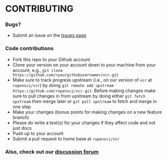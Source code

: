 # CONTRIBUTING #

### Bugs?

* Submit an issue on the [Issues page](https://github.com/ropensci/vcr/issues)

### Code contributions

* Fork this repo to your Github account
* Clone your version on your account down to your machine from your account, e.g., `git clone https://github.com/<yourgithubusername>/vcr.git`
* Make sure to track progress upstream (i.e., on our version of `vcr` at `ropensci/vcr`) by doing `git remote add upstream https://github.com/ropensci/vcr.git`. Before making changes make sure to pull changes in from upstream by doing either `git fetch upstream` then merge later or `git pull upstream` to fetch and merge in one step
* Make your changes (bonus points for making changes on a new feature branch)
* Please do write a test(s) for your changes if they affect code and not just docs
* Push up to your account
* Submit a pull request to home base at `ropensci/vcr`

### Also, check out our [discussion forum](https://discuss.ropensci.org)
